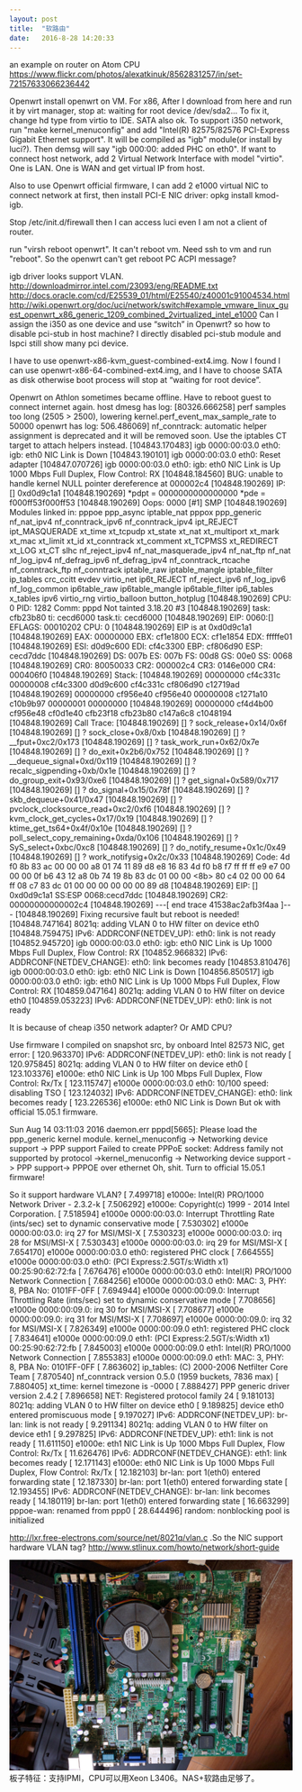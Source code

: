 ```yaml
---
layout: post
title:  "软路由"
date:   2016-8-28 14:20:33
---
```

an example on router on Atom CPU
https://www.flickr.com/photos/alexatkinuk/8562831257/in/set-72157633066236442 

Openwrt
install openwrt on VM.
For x86, After I download from here and run it by virt manager, stop at:
     waiting for root device /dev/sda2...
To fix it, change hd type from virtio to IDE. SATA also ok.
To support i350 network, run "make kernel_menuconfig" and add "Intel(R) 82575/82576 PCI-Express Gigabit Ethernet support". It will be compiled as "igb" module(or install by luci?). Then demsg will say "igb 000:00: added PHC on eth0".
If want to connect host network, add 2 Virtual Network Interface with model "virtio". One is LAN. One is WAN and get virtual IP from host.

Also to use Openwrt official firmware, I can add 2 e1000 virtual NIC to connect network at first, then install PCI-E NIC driver: opkg install kmod-igb.

Stop /etc/init.d/firewall then I can access luci even I am not a client of router.

run "virsh reboot openwrt". It can't reboot vm. Need ssh to vm and run "reboot". So the openwrt can't get reboot PC ACPI message?

igb driver looks support VLAN.
http://downloadmirror.intel.com/23093/eng/README.txt
http://docs.oracle.com/cd/E25539_01/html/E25540/z40001c91004534.html 
http://wiki.openwrt.org/doc/uci/network/switch#example_vmware_linux_guest_openwrt_x86_generic_1209_combined_2virtualized_intel_e1000 
Can I assign the i350 as one device and use “switch” in Openwrt? so how to disable pci-stub in host machine? I directly disabled pci-stub module and lspci still show many pci device.

I have to use openwrt-x86-kvm_guest-combined-ext4.img. Now I found I can use openwrt-x86-64-combined-ext4.img, and I have to choose SATA as disk otherwise boot process will stop at “waiting for root device”.

Openwrt on Athlon sometimes became offline. Have to reboot guest to connect internet again. host dmesg has log:
[80326.666258] perf samples too long (2505 > 2500), lowering kernel.perf_event_max_sample_rate to 50000
openwrt has log:
  506.486069] nf_conntrack: automatic helper assignment is deprecated and it will be removed soon. Use the iptables CT target to attach helpers instead.
[104843.170483] igb 0000:00:03.0 eth0: igb: eth0 NIC Link is Down
[104843.190101] igb 0000:00:03.0 eth0: Reset adapter
[104847.070726] igb 0000:00:03.0 eth0: igb: eth0 NIC Link is Up 1000 Mbps Full Duplex, Flow Control: RX
[104848.184560] BUG: unable to handle kernel NULL pointer dereference at 000002c4
[104848.190269] IP: [<d0d9c1a1>] 0xd0d9c1a1
[104848.190269] *pdpt = 0000000000000000 *pde = f000ff53f000ff53
[104848.190269] Oops: 0000 [#1] SMP
[104848.190269] Modules linked in: pppoe ppp_async iptable_nat pppox ppp_generic nf_nat_ipv4 nf_conntrack_ipv6 nf_conntrack_ipv4 ipt_REJECT ipt_MASQUERADE xt_time xt_tcpudp xt_state xt_nat xt_multiport xt_mark xt_mac xt_limit xt_id xt_conntrack xt_comment xt_TCPMSS xt_REDIRECT xt_LOG xt_CT slhc nf_reject_ipv4 nf_nat_masquerade_ipv4 nf_nat_ftp nf_nat nf_log_ipv4 nf_defrag_ipv6 nf_defrag_ipv4 nf_conntrack_rtcache nf_conntrack_ftp nf_conntrack iptable_raw iptable_mangle iptable_filter ip_tables crc_ccitt evdev virtio_net ip6t_REJECT nf_reject_ipv6 nf_log_ipv6 nf_log_common ip6table_raw ip6table_mangle ip6table_filter ip6_tables x_tables ipv6 virtio_rng virtio_balloon button_hotplug
[104848.190269] CPU: 0 PID: 1282 Comm: pppd Not tainted 3.18.20 #3
[104848.190269] task: cfb23b80 ti: cecd6000 task.ti: cecd6000
[104848.190269] EIP: 0060:[<d0d9c1a1>] EFLAGS: 00010202 CPU: 0
[104848.190269] EIP is at 0xd0d9c1a1
[104848.190269] EAX: 00000000 EBX: cf1e1800 ECX: cf1e1854 EDX: fffffe01
[104848.190269] ESI: d0d9c600 EDI: cf4c3300 EBP: cf806d90 ESP: cecd7ddc
[104848.190269]  DS: 007b ES: 007b FS: 00d8 GS: 00e0 SS: 0068
[104848.190269] CR0: 80050033 CR2: 000002c4 CR3: 0146e000 CR4: 000406f0
[104848.190269] Stack:
[104848.190269]  00000000 cf4c331c 00000008 cf4c3300 d0d9c600 cf4c331c cf806d90 c12719ad
[104848.190269]  00000000 cf956e40 cf956e40 00000008 c1271a10 c10b9b97 00000001 00000000
[104848.190269]  00000000 cf4d4b00 cf956e48 cf0d1e40 cfb23f18 cfb23b80 c147a6c8 c1048194
[104848.190269] Call Trace:
[104848.190269]  [<c12719ad>] ? sock_release+0x14/0x6f
[104848.190269]  [<c1271a10>] ? sock_close+0x8/0xb
[104848.190269]  [<c10b9b97>] ? __fput+0xc2/0x173
[104848.190269]  [<c1048194>] ? task_work_run+0x62/0x7e
[104848.190269]  [<c1036aa0>] ? do_exit+0x2b6/0x752
[104848.190269]  [<c103d4cb>] ? __dequeue_signal+0xd/0x119
[104848.190269]  [<c103d142>] ? recalc_sigpending+0xb/0x1e
[104848.190269]  [<c1037c3e>] ? do_group_exit+0x93/0xe6
[104848.190269]  [<c103f621>] ? get_signal+0x589/0x717
[104848.190269]  [<c10017c6>] ? do_signal+0x15/0x78f
[104848.190269]  [<c12783df>] ? skb_dequeue+0x41/0x47
[104848.190269]  [<c102d7c4>] ? pvclock_clocksource_read+0xc2/0xf6
[104848.190269]  [<c102ce76>] ? kvm_clock_get_cycles+0x17/0x19
[104848.190269]  [<c106b9cc>] ? ktime_get_ts64+0x4f/0x10e
[104848.190269]  [<c10c689b>] ? poll_select_copy_remaining+0xda/0x106
[104848.190269]  [<c10c7344>] ? SyS_select+0xbc/0xc8
[104848.190269]  [<c1001f5c>] ? do_notify_resume+0x1c/0x49
[104848.190269]  [<c1301aa1>] ? work_notifysig+0x2c/0x33
[104848.190269] Code: 4d f0 8b 83 ac 00 00 00 a8 01 74 11 89 d8 e8 16 83 4d f0 b8 f7 ff ff ff e9 e7 00 00 00 0f b6 43 12 a8 0b 74 19 8b 83 dc 01 00 00 <8b> 80 c4 02 00 00 64 ff 08 c7 83 dc 01 00 00 00 00 00 00 89 d8
[104848.190269] EIP: [<d0d9c1a1>] 0xd0d9c1a1 SS:ESP 0068:cecd7ddc
[104848.190269] CR2: 00000000000002c4
[104848.190269] ---[ end trace 41538ac2afb3f4aa ]---
[104848.190269] Fixing recursive fault but reboot is needed!
[104848.747164] 8021q: adding VLAN 0 to HW filter on device eth0
[104848.759475] IPv6: ADDRCONF(NETDEV_UP): eth0: link is not ready
[104852.945720] igb 0000:00:03.0 eth0: igb: eth0 NIC Link is Up 1000 Mbps Full Duplex, Flow Control: RX
[104852.966832] IPv6: ADDRCONF(NETDEV_CHANGE): eth0: link becomes ready
[104853.810476] igb 0000:00:03.0 eth0: igb: eth0 NIC Link is Down
[104856.850517] igb 0000:00:03.0 eth0: igb: eth0 NIC Link is Up 1000 Mbps Full Duplex, Flow Control: RX
[104859.047164] 8021q: adding VLAN 0 to HW filter on device eth0
[104859.053223] IPv6: ADDRCONF(NETDEV_UP): eth0: link is not ready

It is because of cheap i350 network adapter? Or AMD CPU?

Use firmware I compiled on snapshot src, by onboard Intel 82573 NIC, get error:
[  120.963370] IPv6: ADDRCONF(NETDEV_UP): eth0: link is not ready
[  120.975845] 8021q: adding VLAN 0 to HW filter on device eth0
[  123.103376] e1000e: eth0 NIC Link is Up 100 Mbps Full Duplex, Flow Control: Rx/Tx
[  123.115747] e1000e 0000:00:03.0 eth0: 10/100 speed: disabling TSO
[  123.124032] IPv6: ADDRCONF(NETDEV_CHANGE): eth0: link becomes ready
[  123.226536] e1000e: eth0 NIC Link is Down
But ok with official 15.05.1 firmware.

Sun Aug 14 03:11:03 2016 daemon.err pppd[5665]: Please load the ppp_generic kernel module.
kernel_menuconfig -> Networking device support -> PPP support
Failed to create PPPoE socket: Address family not supported by protocol ->kernel_menuconfig -> Networking device support -> PPP support-> PPPOE over ethernet
Oh, shit. Turn to official 15.05.1 firmware!

So it support hardware VLAN?
[    7.499718] e1000e: Intel(R) PRO/1000 Network Driver - 2.3.2-k
[    7.506292] e1000e: Copyright(c) 1999 - 2014 Intel Corporation.
[    7.518594] e1000e 0000:00:03.0: Interrupt Throttling Rate (ints/sec) set to dynamic conservative mode
[    7.530302] e1000e 0000:00:03.0: irq 27 for MSI/MSI-X
[    7.530323] e1000e 0000:00:03.0: irq 28 for MSI/MSI-X
[    7.530343] e1000e 0000:00:03.0: irq 29 for MSI/MSI-X
[    7.654170] e1000e 0000:00:03.0 eth0: registered PHC clock
[    7.664555] e1000e 0000:00:03.0 eth0: (PCI Express:2.5GT/s:Width x1) 00:25:90:62:72:fa
[    7.676476] e1000e 0000:00:03.0 eth0: Intel(R) PRO/1000 Network Connection
[    7.684256] e1000e 0000:00:03.0 eth0: MAC: 3, PHY: 8, PBA No: 0101FF-0FF
[    7.694944] e1000e 0000:00:09.0: Interrupt Throttling Rate (ints/sec) set to dynamic conservative mode
[    7.708656] e1000e 0000:00:09.0: irq 30 for MSI/MSI-X
[    7.708677] e1000e 0000:00:09.0: irq 31 for MSI/MSI-X
[    7.708697] e1000e 0000:00:09.0: irq 32 for MSI/MSI-X
[    7.826349] e1000e 0000:00:09.0 eth1: registered PHC clock
[    7.834641] e1000e 0000:00:09.0 eth1: (PCI Express:2.5GT/s:Width x1) 00:25:90:62:72:fb
[    7.845003] e1000e 0000:00:09.0 eth1: Intel(R) PRO/1000 Network Connection
[    7.855383] e1000e 0000:00:09.0 eth1: MAC: 3, PHY: 8, PBA No: 0101FF-0FF
[    7.863602] ip_tables: (C) 2000-2006 Netfilter Core Team
[    7.870540] nf_conntrack version 0.5.0 (1959 buckets, 7836 max)
[    7.880405] xt_time: kernel timezone is -0000
[    7.888427] PPP generic driver version 2.4.2
[    7.896658] NET: Registered protocol family 24
[    9.181013] 8021q: adding VLAN 0 to HW filter on device eth0
[    9.189825] device eth0 entered promiscuous mode
[    9.197027] IPv6: ADDRCONF(NETDEV_UP): br-lan: link is not ready
[    9.291134] 8021q: adding VLAN 0 to HW filter on device eth1
[    9.297825] IPv6: ADDRCONF(NETDEV_UP): eth1: link is not ready
[   11.611150] e1000e: eth1 NIC Link is Up 1000 Mbps Full Duplex, Flow Control: Rx/Tx
[   11.626476] IPv6: ADDRCONF(NETDEV_CHANGE): eth1: link becomes ready
[   12.171143] e1000e: eth0 NIC Link is Up 1000 Mbps Full Duplex, Flow Control: Rx/Tx
[   12.182103] br-lan: port 1(eth0) entered forwarding state
[   12.187330] br-lan: port 1(eth0) entered forwarding state
[   12.193455] IPv6: ADDRCONF(NETDEV_CHANGE): br-lan: link becomes ready
[   14.180119] br-lan: port 1(eth0) entered forwarding state
[   16.663299] pppoe-wan: renamed from ppp0
[   28.644496] random: nonblocking pool is initialized

http://lxr.free-electrons.com/source/net/8021q/vlan.c .So the NIC support hardware VLAN tag? http://www.stlinux.com/howto/network/short-guide

<img src="/images/2016/x86-router.png">
板子特征：支持IPMI，CPU可以用Xeon L3406。NAS+软路由足够了。
